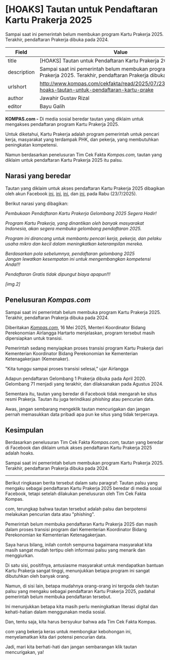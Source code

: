 # [HOAKS] Tautan untuk Pendaftaran Kartu Prakerja 2025

Sampai saat ini pemerintah belum membukan program Kartu Prakerja 2025. Terakhir, pendaftaran Prakerja dibuka pada 2024.

| Field       | Value                                                       |
|-------------|-------------------------------------------------------------|
| title       | [HOAKS] Tautan untuk Pendaftaran Kartu Prakerja 2025 |
| description | Sampai saat ini pemerintah belum membukan program Kartu Prakerja 2025. Terakhir, pendaftaran Prakerja dibuka pada 2024. |
| urlshort    | http://www.kompas.com/cekfakta/read/2025/07/23/153800182/-hoaks-tautan-untuk-pendaftaran-kartu-prake |
| author      | Jawahir Gustav Rizal |
| editor      | Bayu Galih |

**KOMPAS.com -** Di media sosial beredar tautan yang diklaim untuk mengakses pendaftaran program Kartu Prakerja 2025.

Untuk diketahui, Kartu Prakerja adalah program pemerintah untuk pencari kerja, masyarakat yang terdampak PHK, dan pekerja, yang membutuhkan peningkatan kompetensi.

Namun berdasarkan penelusuran Tim Cek Fakta *Kompas.com,* tautan yang diklaim untuk pendaftaran Kartu Prakerja 2025 itu palsu.

## **Narasi yang beredar**

Tautan yang diklaim untuk akses pendaftaran Kartu Prakerja 2025 dibagikan oleh akun Facebook [ini](https://www.facebook.com/permalink.php?story_fbid=pfbid02AZd7gqpqK6R7XHfE7xVwWhyDhy6jbHJ2SmsTqMFGX52hFjxBDFkDoVUbHNyQLWcol&id=61576668601792), [ini](https://www.facebook.com/permalink.php?story_fbid=pfbid02834cXdLBbtnhZAMePFQNi1sW7UELF2FwWKtSJkCoypBGRGEHEWhkAXnbfF5R93Kql&id=61576668601792), [ini](https://www.facebook.com/permalink.php?story_fbid=pfbid0V1ECLzbhCPLbX6F4xthj59d8biFjNxAdVtsKN6vbkLNkkyzDSgjdUW32SVLuLTqKl&id=61576668601792), dan [ini](https://www.facebook.com/permalink.php?story_fbid=pfbid02VPBJpWQENHtNSJo6pPBFLbVZJCFW5mMdYqdaz7FwYiHysHTNDgobNWQhVxXvwZWHl&id=61576668601792), pada Rabu (23/7/2025).

Berikut narasi yang dibagikan:

*Pembukaan Pendaftaran Kartu Prakerja Gelombang 2025 Segera Hadir!*

*Program Kartu Prakerja, yang dinantikan oleh banyak masyarakat Indonesia, akan segera membuka gelombang pendaftaran 2025.*

*Program ini dirancang untuk membantu pencari kerja, pekerja, dan pelaku usaha mikro dan kecil dalam meningkatkan keterampilan mereka.*

*Berdasarkan pola sebelumnya, pendaftaran gelombang 2025*\
*Jangan lewatkan kesempatan ini untuk mengembangkan kompetensi Anda!!!*

*Pendaftaran Gratis tidak dipungut biaya apapun!!!*

*\[img.2\]*

## **Penelusuran *Kompas.com***

Sampai saat ini pemerintah belum membuka program Kartu Prakerja 2025. Terakhir, pendaftaran Prakerja dibuka pada 2024.

Diberitakan [*Kompas.com*](https://money.kompas.com/read/2025/05/16/142904926/program-kartu-prakerja-belum-dibuka-lagi-proses-transisi-alasannya), 16 Mei 2025, Menteri Koordinator Bidang Perekonomian Airlangga Hartarto menjelaskan, program tersebut masih dipersiapkan untuk transisi.

Pemerintah sedang menyiapkan proses transisi program Kartu Prakerja dari Kementerian Koordinator Bidang Perekonomian ke Kementerian Ketenagakerjaan (Kemenaker).

\"Kita tunggu sampai proses transisi selesai,\" ujar Airlangga

Adapun pendaftaran Gelombang 1 Prakerja dibuka pada April 2020. Gelombang 71 menjadi yang terakhir, dan dilaksanakan pada Agustus 2024.

Sementara itu, tautan yang beredar di Facebook tidak mengarah ke situs resmi Prakerja. Tautan itu juga terindikasi *phishing* atau pencurian data.

Awas, jangan sembarang mengeklik tautan mencurigakan dan jangan pernah memasukkan data pribadi apa pun ke situs yang tidak terpercaya.

## **Kesimpulan**

Berdasarkan penelusuran Tim Cek Fakta *Kompas.com,* tautan yang beredar di Facebook dan diklaim untuk akses pendaftaran Kartu Prakerja 2025 adalah hoaks.

Sampai saat ini pemerintah belum membukan program Kartu Prakerja 2025. Terakhir, pendaftaran Prakerja dibuka pada 2024.

---
Berikut ringkasan berita tersebut dalam satu paragraf: Tautan palsu yang mengaku sebagai pendaftaran Kartu Prakerja 2025 beredar di media sosial Facebook, tetapi setelah dilakukan penelusuran oleh Tim Cek Fakta Kompas.

com, terungkap bahwa tautan tersebut adalah palsu dan berpotensi melakukan pencurian data atau "phishing".

 Pemerintah belum membuka pendaftaran Kartu Prakerja 2025 dan masih dalam proses transisi program dari Kementerian Koordinator Bidang Perekonomian ke Kementerian Ketenagakerjaan.



Saya harus bilang, inilah contoh sempurna bagaimana masyarakat kita masih sangat mudah tertipu oleh informasi palsu yang menarik dan menggiurkan.

 Di satu sisi, positifnya, antusiasme masyarakat untuk mendapatkan bantuan Kartu Prakerja sangat tinggi, menunjukkan betapa program ini sangat dibutuhkan oleh banyak orang.

 Namun, di sisi lain, betapa mudahnya orang-orang ini tergoda oleh tautan palsu yang mengaku sebagai pendaftaran Kartu Prakerja 2025, padahal pemerintah belum membuka pendaftaran tersebut.

 Ini menunjukkan betapa kita masih perlu meningkatkan literasi digital dan kehati-hatian dalam menggunakan media sosial.

 Dan, tentu saja, kita harus bersyukur bahwa ada Tim Cek Fakta Kompas.

com yang bekerja keras untuk membongkar kebohongan ini, menyelamatkan kita dari potensi pencurian data.

 Jadi, mari kita berhati-hati dan jangan sembarangan klik tautan mencurigakan, ya!
